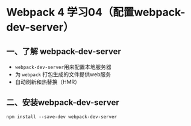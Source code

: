 # Webpack 4 学习04（配置webpack-dev-server）

## 一、了解 webpack-dev-server

- `webpack-dev-server`用来配置本地服务器
- 为 `webpack` 打包生成的文件提供web服务
- 自动刷新和热替换（HMR）



## 二、安装webpack-dev-server

```
npm install --save-dev webpack-dev-server
```

